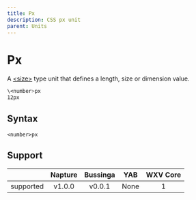 ```yaml
---
title: Px
description: CSS px unit
parent: Units
---
```

# Px

A [\<size>](../data-types/size.md) type unit that defines a length, size or dimension value.

```css
\<number>px
12px
```

## Syntax

`<number>px`

## Support

|           | Napture                  | Bussinga                 | YAB                    | WXV Core            |
| --------- | :----------------------: | :----------------------: | :--------------------: | :-----------------: |
| supported | <span full>v1.0.0</span> | <span full>v0.0.1</span> | <span none>None</span> | <span full>1</span> |
